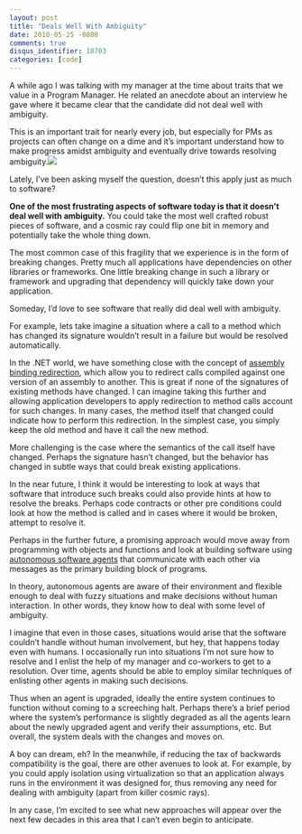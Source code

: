 ```yaml
---
layout: post
title: "Deals Well With Ambiguity"
date: 2010-05-25 -0800
comments: true
disqus_identifier: 18703
categories: [code]
---
```

A while ago I was talking with my manager at the time about traits that
we value in a Program Manager. He related an anecdote about an interview
he gave where it became clear that the candidate did not deal well with
ambiguity.

This is an important trait for nearly every job, but especially for PMs
as projects can often change on a dime and it’s important understand how
to make progress amidst ambiguity and eventually drive towards resolving
ambiguity.![](http://farm2.static.flickr.com/1343/1398087375_d985da0da0_o.jpg)

Lately, I’ve been asking myself the question, doesn’t this apply just as
much to software?

**One of the most frustrating aspects of software today is that it
doesn’t deal well with ambiguity.** You could take the most well crafted
robust pieces of software, and a cosmic ray could flip one bit in memory
and potentially take the whole thing down.

The most common case of this fragility that we experience is in the form
of breaking changes. Pretty much all applications have dependencies on
other libraries or frameworks. One little breaking change in such a
library or framework and upgrading that dependency will quickly take
down your application.

Someday, I’d love to see software that really did deal well with
ambiguity.

For example, lets take imagine a situation where a call to a method
which has changed its signature wouldn’t result in a failure but would
be resolved automatically.

In the .NET world, we have something close with the concept of [assembly
binding
redirection](http://msdn.microsoft.com/en-us/library/2fc472t2(VS.80).aspx "Assembly Binding Redirection documentation on MSDN"),
which allow you to redirect calls compiled against one version of an
assembly to another. This is great if none of the signatures of existing
methods have changed. I can imagine taking this further and allowing
application developers to apply redirection to method calls account for
such changes. In many cases, the method itself that changed could
indicate how to perform this redirection. In the simplest case, you
simply keep the old method and have it call the new method.

More challenging is the case where the semantics of the call itself have
changed. Perhaps the signature hasn’t changed, but the behavior has
changed in subtle ways that could break existing applications.

In the near future, I think it would be interesting to look at ways that
software that introduce such breaks could also provide hints at how to
resolve the breaks. Perhaps code contracts or other pre conditions could
look at how the method is called and in cases where it would be broken,
attempt to resolve it.

Perhaps in the further future, a promising approach would move away from
programming with objects and functions and look at building software
using [autonomous software
agents](http://en.wikipedia.org/wiki/Software_agent "Software Agents in Wikipedia")
that communicate with each other via messages as the primary building
block of programs.

In theory, autonomous agents are aware of their environment and flexible
enough to deal with fuzzy situations and make decisions without human
interaction. In other words, they know how to deal with some level of
ambiguity.

I imagine that even in those cases, situations would arise that the
software couldn’t handle without human involvement, but hey, that
happens today even with humans. I occasionally run into situations I’m
not sure how to resolve and I enlist the help of my manager and
co-workers to get to a resolution. Over time, agents should be able to
employ similar techniques of enlisting other agents in making such
decisions.

Thus when an agent is upgraded, ideally the entire system continues to
function without coming to a screeching halt. Perhaps there’s a brief
period where the system’s performance is slightly degraded as all the
agents learn about the newly upgraded agent and verify their
assumptions, etc. But overall, the system deals with the changes and
moves on.

A boy can dream, eh? In the meanwhile, if reducing the tax of backwards
compatibility is the goal, there are other avenues to look at. For
example, by you could apply isolation using virtualization so that an
application always runs in the environment it was designed for, thus
removing any need for dealing with ambiguity (apart from killer cosmic
rays).

In any case, I’m excited to see what new approaches will appear over the
next few decades in this area that I can’t even begin to anticipate.

